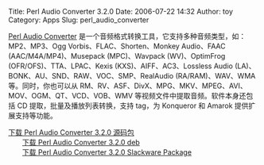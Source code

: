 Title: Perl Audio Converter 3.2.0
Date: 2006-07-22 14:32
Author: toy
Category: Apps
Slug: perl_audio_converter

[Perl Audio Converter](http://pacpl.sourceforge.net)
是一个音频格式转换工具，它支持多种音频类型，如：MP2、MP3、Ogg
Vorbis、FLAC、Shorten、Monkey Audio、FAAC (AAC/M4A/MP4)、Musepack
(MPC)、Wavpack (WV)、OptimFrog (OFR/OFS)、TTA、LPAC、Kexis
(KXS)、AIFF、AC3、Lossless Audio
(LA)、BONK、AU、SND、RAW、VOC、SMP、RealAudio (RA/RAM)、WAV、WMA
等。同时，你也可以从
RM、RV、ASF、DivX、MPG、MKV、MPEG、AVI、MOV、OGM、QT、VCD、VOB、WMV
等视频文件中提取音频。软件本身还包括 CD 提取，批量及播放列表转换，支持
tag，为 Konqueror 和 Amarok 提供扩展支持等功能。

[下载 Perl Audio Converter 3.2.0
源码包](http://prdownloads.sourceforge.net/pacpl/pac-3.2.0.tar.gz?download)  
　　[下载 Perl Audio Converter 3.2.0
deb](http://linuxappfinder.com/debian/pool/main/p/pac)  
　　[下载 Perl Audio Converter 3.2.0 Slackware
Package](http://prdownloads.sourceforge.net/pacpl/pac-3.2.0-i686-1.tgz?download)
